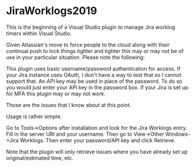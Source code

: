 # JiraWorklogs2019

This is the beginning of a Visual Studio plugin to manage Jira worklog timers within Visual Studio.

Given Atlassian's move to force people to the cloud along with their continual push to lock things tighter and tighter this may or may not be of use in your particular situation.
Please note the following:

This plugin uses basic username/password authentication for access. If your Jira instance uses OAuth, I don't have a way to test that so I cannot support that.
An API key may be used in place of the password. To do so you would just enter your API key in the password box.
If your Jira is set up for MFA this plugin may or may not work.

Those are the issues that I know about at this point.

Usage is rather simple.

Go to Tools->Options after installation and look for the Jira Worklogs entry. Fill in the server URI and your username. Then go to View->Other Windows->Jira Worklogs.
Then enter your password/API key and click Retrieve.

Note that the plugin will only retrieve issues where you have already set up original/estimated time, etc.
